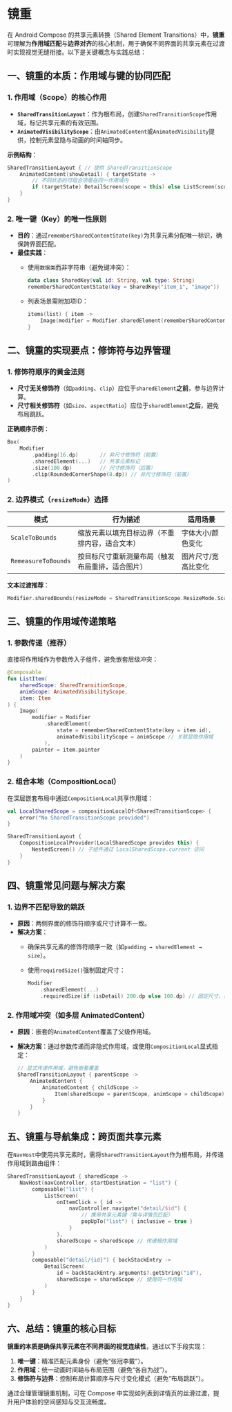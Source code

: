 
# 镜重

在 Android Compose 的共享元素转换（Shared Element Transitions）中，**镜重**可理解为**作用域匹配**与**边界对齐**的核心机制，用于确保不同界面的共享元素在过渡时实现视觉无缝衔接。以下是关键概念与实践总结：

## 一、镜重的本质：作用域与键的协同匹配  

### 1. **作用域（Scope）的核心作用**  

- **`SharedTransitionLayout`**：作为根布局，创建`SharedTransitionScope`作用域，标记共享元素的有效范围。  
- **`AnimatedVisibilityScope`**：由`AnimatedContent`或`AnimatedVisibility`提供，控制元素显隐与动画的时间轴同步。  

**示例结构**：  

```kotlin  
SharedTransitionLayout { // 提供 SharedTransitionScope  
    AnimatedContent(showDetail) { targetState ->  
        // 不同状态的可组合项需在同一作用域内  
        if (targetState) DetailScreen(scope = this) else ListScreen(scope = this)  
    }  
}  
```

### 2. **唯一键（Key）的唯一性原则**  

- **目的**：通过`rememberSharedContentState(key)`为共享元素分配唯一标识，确保跨界面匹配。  
- **最佳实践**：  
  - 使用`数据类`而非字符串（避免键冲突）：  

    ```kotlin  
    data class SharedKey(val id: String, val type: String)  
    rememberSharedContentState(key = SharedKey("item_1", "image"))  
    ```  

  - 列表场景需附加项ID：  

    ```kotlin  
    items(list) { item ->  
        Image(modifier = Modifier.sharedElement(rememberSharedContentState(key = "item_${item.id}_image")))  
    }  
    ```

## 二、镜重的实现要点：修饰符与边界管理  

### 1. **修饰符顺序的黄金法则**  

- **尺寸无关修饰符**（如`padding`、`clip`）应位于`sharedElement`**之前**，参与边界计算。  
- **尺寸相关修饰符**（如`size`、`aspectRatio`）应位于`sharedElement`**之后**，避免布局跳跃。  

**正确顺序示例**：  

```kotlin  
Box(  
    Modifier  
        .padding(16.dp)       // 非尺寸修饰符（前置）  
        .sharedElement(...)   // 共享元素标记  
        .size(100.dp)         // 尺寸修饰符（后置）  
        .clip(RoundedCornerShape(8.dp)) // 非尺寸修饰符（前置）  
)  
```

### 2. **边界模式（`resizeMode`）选择**  

| 模式                | 行为描述                                                                 | 适用场景               |  
|---------------------|--------------------------------------------------------------------------|------------------------|  
| `ScaleToBounds`     | 缩放元素以填充目标边界（不重排内容，适合文本）                             | 字体大小/颜色变化      |  
| `RemeasureToBounds` | 按目标尺寸重新测量布局（触发布局重排，适合图片）                           | 图片尺寸/宽高比变化    |  

**文本过渡推荐**：  

```kotlin  
Modifier.sharedBounds(resizeMode = SharedTransitionScope.ResizeMode.ScaleToBounds())  
```

## 三、镜重的作用域传递策略  

### 1. **参数传递（推荐）**  

直接将作用域作为参数传入子组件，避免嵌套层级冲突：  

```kotlin  
@Composable  
fun ListItem(  
    sharedScope: SharedTransitionScope,  
    animScope: AnimatedVisibilityScope,  
    item: Item  
) {  
    Image(  
        modifier = Modifier  
            .sharedElement(  
                state = rememberSharedContentState(key = item.id),  
                animatedVisibilityScope = animScope // 关联显隐作用域  
            ),  
        painter = item.painter  
    )  
}  
```

### 2. **组合本地（CompositionLocal）**  

在深层嵌套布局中通过`CompositionLocal`共享作用域：  

```kotlin  
val LocalSharedScope = compositionLocalOf<SharedTransitionScope> {  
    error("No SharedTransitionScope provided")  
}  

SharedTransitionLayout {  
    CompositionLocalProvider(LocalSharedScope provides this) {  
        NestedScreen() // 子组件通过 LocalSharedScope.current 访问  
    }  
}  
```

## 四、镜重常见问题与解决方案  

### 1. **边界不匹配导致的跳跃**  

- **原因**：两侧界面的修饰符顺序或尺寸计算不一致。  
- **解决方案**：  
  - 确保共享元素的修饰符顺序一致（如`padding → sharedElement → size`）。  
  - 使用`requiredSize()`强制固定尺寸：  

    ```kotlin  
    Modifier  
        .sharedElement(...)  
        .requiredSize(if (isDetail) 200.dp else 100.dp) // 固定尺寸，避免重排  
    ```

### 2. **作用域冲突（如多层 AnimatedContent）**  

- **原因**：嵌套的`AnimatedContent`覆盖了父级作用域。  
- **解决方案**：通过参数传递而非隐式作用域，或使用`CompositionLocal`显式指定：  

  ```kotlin  
  // 显式传递作用域，避免嵌套覆盖  
  SharedTransitionLayout { parentScope ->  
      AnimatedContent {  
          AnimatedContent { childScope ->  
              Item(sharedScope = parentScope, animScope = childScope)  
          }  
      }  
  }  
  ```

## 五、镜重与导航集成：跨页面共享元素  

在`NavHost`中使用共享元素时，需将`SharedTransitionLayout`作为根布局，并传递作用域到路由组件：  

```kotlin  
SharedTransitionLayout { sharedScope ->  
    NavHost(navController, startDestination = "list") {  
        composable("list") {  
            ListScreen(  
                onItemClick = { id ->  
                    navController.navigate("detail/$id") {  
                        // 携带共享元素键（需与详情页匹配）  
                        popUpTo("list") { inclusive = true }  
                    }  
                },  
                sharedScope = sharedScope // 传递根作用域  
            )  
        }  
        composable("detail/{id}") { backStackEntry ->  
            DetailScreen(  
                id = backStackEntry.arguments?.getString("id"),  
                sharedScope = sharedScope // 使用同一作用域  
            )  
        }  
    }  
}  
```

## 六、总结：镜重的核心目标  

**镜重的本质是确保共享元素在不同界面的视觉连续性**，通过以下手段实现：  

1. **唯一键**：精准匹配元素身份（避免“张冠李戴”）。  
2. **作用域**：统一动画时间轴与布局范围（避免“各自为战”）。  
3. **修饰符与边界**：控制布局计算顺序与尺寸变化模式（避免“布局跳跃”）。  

通过合理管理镜重机制，可在 Compose 中实现如列表到详情页的丝滑过渡，提升用户体验的空间感知与交互流畅度。
